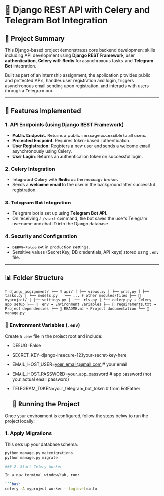 # 🚀 Django REST API with Celery and Telegram Bot Integration

## 🔖 Project Summary

This Django-based project demonstrates core backend development skills including API development using **Django REST Framework**, user **authentication**, **Celery with Redis** for asynchronous tasks, and **Telegram Bot** integration.

Built as part of an internship assignment, the application provides public and protected APIs, handles user registration and login, triggers asynchronous email sending upon registration, and interacts with users through a Telegram bot.

---

## 🧠 Features Implemented

### 1. **API Endpoints (using Django REST Framework)**

- **Public Endpoint**: Returns a public message accessible to all users.
- **Protected Endpoint**: Requires token-based authentication.
- **User Registration**: Registers a new user and sends a welcome email asynchronously using Celery.
- **User Login**: Returns an authentication token on successful login.

### 2. **Celery Integration**

- Integrated Celery with **Redis** as the message broker.
- Sends a **welcome email** to the user in the background after successful registration.

### 3. **Telegram Bot Integration**

- Telegram bot is set up using **Telegram Bot API**.
- On receiving a `/start` command, the bot saves the user’s Telegram username and chat ID into the Django database.

### 4. **Security and Configuration**

- `DEBUG=False` set in production settings.
- Sensitive values (Secret Key, DB credentials, API keys) stored using `.env` file.

---

## 📊 Folder Structure
<pre><code>📁 django_assignment/ ├── 📂 api/ │ ├── views.py │ ├── urls.py │ ├── tasks.py │ └── models.py │ └── ... # other modules/files ├── 📂 myproject/ │ ├── settings.py │ ├── urls.py │ └── celery.py → Celery app setup ├── 📄 .env → Environment variables ├── 📄 requirements.txt → Project dependencies ├── 📄 README.md → Project documentation └── 📄 manage.py </code></pre>

### 📁 Environment Variables (`.env`)

Create a `.env` file in the project root and include:

- DEBUG=False
- SECRET_KEY=django-insecure-123your-secret-key-here
- EMAIL_HOST_USER=your_email@gmail.com # your email
- EMAIL_HOST_PASSWORD=your_app_password # app password (not your actual email password)
- TELEGRAM_TOKEN=your_telegram_bot_token # from BotFather

  ## 🚀 Running the Project

Once your environment is configured, follow the steps below to run the project locally:

### 1. Apply Migrations

This sets up your database schema.

```bash
python manage.py makemigrations
python manage.py migrate

### 2. Start Celery Worker

In a new terminal window/tab, run:

```bash
celery -A myproject worker --loglevel=info

